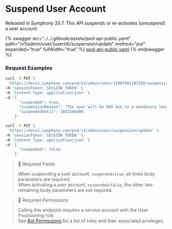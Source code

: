 # Suspend User Account

Released in Symphony 20.7. This API suspends or re-activates (unsuspend) a user account.

{% swagger src="../../.gitbook/assets/pod-api-public.yaml" path="/v1/admin/user/{userId}/suspension/update" method="put" expanded="true" fullWidth="true" %}
[pod-api-public.yaml](../../.gitbook/assets/pod-api-public.yaml)
{% endswagger %}

### Request Examples

```bash
curl -X PUT \
 'https://devx1.symphony.com/pod/v1/admin/user/12987981107250/suspension/update' \
-H 'sessionToken: SESSION_TOKEN' \
-H 'Content-Type: application/json' \
-d '{
      "suspended": true,
      "suspensionReason": "The user will be OOO due to a mandatory leave",
      "suspendedUntil": 1601546400
    }'
```

```bash
curl -X PUT \
 'https://devx1.symphony.com/pod/v1/admin/user/suspension/update' \
-H 'sessionToken: SESSION_TOKEN' \
-H 'Content-Type: application/json' \
-d '{
      "suspended": false
    }'
```

> 📘 Required Fields
>
> When suspending a user account, `suspended=true`, all three body parameters are required.\
> When activating a user account, `suspended=false`, the other two remaining body parameters are not required.

> 🚧 Required Permissions
>
> Calling this endpoint requires a service account with the User Provisioning role.\
> See [Bot Permissions](https://docs.developers.symphony.com/building-bots-on-symphony/configuration/bot-permissions) for a list of roles and their associated privileges.
